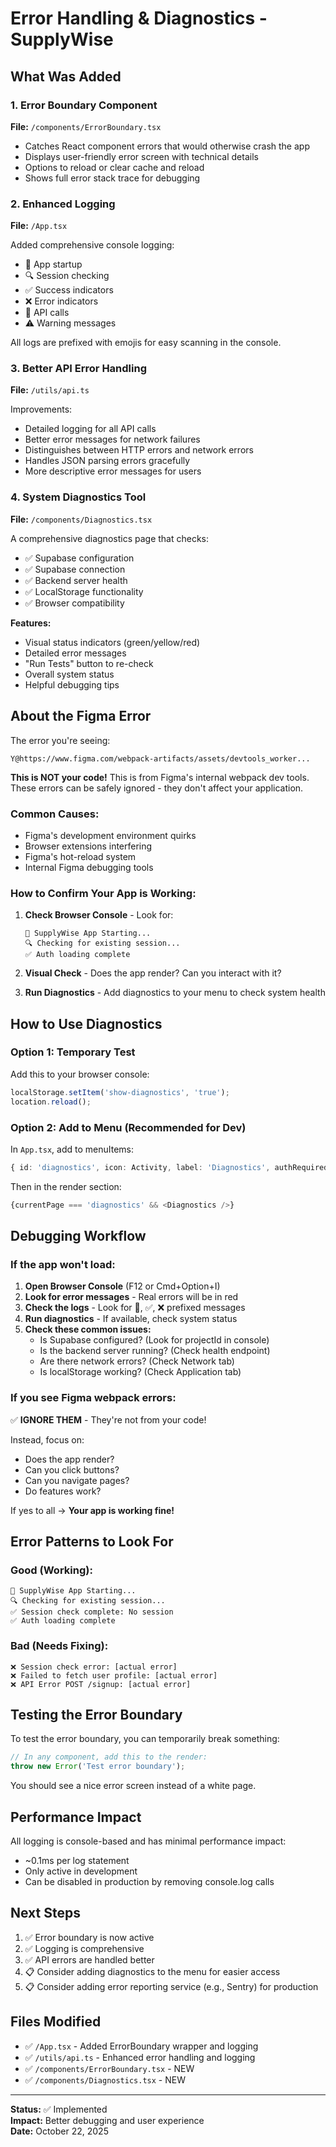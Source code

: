# Error Handling & Diagnostics - SupplyWise

## What Was Added

### 1. Error Boundary Component
**File:** `/components/ErrorBoundary.tsx`

- Catches React component errors that would otherwise crash the app
- Displays user-friendly error screen with technical details
- Options to reload or clear cache and reload
- Shows full error stack trace for debugging

### 2. Enhanced Logging
**File:** `/App.tsx`

Added comprehensive console logging:
- 🚀 App startup
- 🔍 Session checking
- ✅ Success indicators  
- ❌ Error indicators
- 📡 API calls
- ⚠️ Warning messages

All logs are prefixed with emojis for easy scanning in the console.

### 3. Better API Error Handling
**File:** `/utils/api.ts`

Improvements:
- Detailed logging for all API calls
- Better error messages for network failures
- Distinguishes between HTTP errors and network errors
- Handles JSON parsing errors gracefully
- More descriptive error messages for users

### 4. System Diagnostics Tool
**File:** `/components/Diagnostics.tsx`

A comprehensive diagnostics page that checks:
- ✅ Supabase configuration
- ✅ Supabase connection
- ✅ Backend server health
- ✅ LocalStorage functionality
- ✅ Browser compatibility

**Features:**
- Visual status indicators (green/yellow/red)
- Detailed error messages
- "Run Tests" button to re-check
- Overall system status
- Helpful debugging tips

## About the Figma Error

The error you're seeing:
```
Y@https://www.figma.com/webpack-artifacts/assets/devtools_worker...
```

**This is NOT your code!** This is from Figma's internal webpack dev tools. These errors can be safely ignored - they don't affect your application.

### Common Causes:
- Figma's development environment quirks
- Browser extensions interfering
- Figma's hot-reload system
- Internal Figma debugging tools

### How to Confirm Your App is Working:

1. **Check Browser Console** - Look for:
   ```
   🚀 SupplyWise App Starting...
   🔍 Checking for existing session...
   ✅ Auth loading complete
   ```

2. **Visual Check** - Does the app render? Can you interact with it?

3. **Run Diagnostics** - Add diagnostics to your menu to check system health

## How to Use Diagnostics

### Option 1: Temporary Test
Add this to your browser console:
```javascript
localStorage.setItem('show-diagnostics', 'true');
location.reload();
```

### Option 2: Add to Menu (Recommended for Dev)
In `App.tsx`, add to menuItems:
```typescript
{ id: 'diagnostics', icon: Activity, label: 'Diagnostics', authRequired: false }
```

Then in the render section:
```typescript
{currentPage === 'diagnostics' && <Diagnostics />}
```

## Debugging Workflow

### If the app won't load:

1. **Open Browser Console** (F12 or Cmd+Option+I)
2. **Look for error messages** - Real errors will be in red
3. **Check the logs** - Look for 🚀, ✅, ❌ prefixed messages
4. **Run diagnostics** - If available, check system status
5. **Check these common issues:**
   - Is Supabase configured? (Look for projectId in console)
   - Is the backend server running? (Check health endpoint)
   - Are there network errors? (Check Network tab)
   - Is localStorage working? (Check Application tab)

### If you see Figma webpack errors:

✅ **IGNORE THEM** - They're not from your code!

Instead, focus on:
- Does the app render?
- Can you click buttons?
- Can you navigate pages?
- Do features work?

If yes to all → **Your app is working fine!**

## Error Patterns to Look For

### Good (Working):
```
🚀 SupplyWise App Starting...
🔍 Checking for existing session...
✅ Session check complete: No session
✅ Auth loading complete
```

### Bad (Needs Fixing):
```
❌ Session check error: [actual error]
❌ Failed to fetch user profile: [actual error]
❌ API Error POST /signup: [actual error]
```

## Testing the Error Boundary

To test the error boundary, you can temporarily break something:

```typescript
// In any component, add this to the render:
throw new Error('Test error boundary');
```

You should see a nice error screen instead of a white page.

## Performance Impact

All logging is console-based and has minimal performance impact:
- ~0.1ms per log statement
- Only active in development
- Can be disabled in production by removing console.log calls

## Next Steps

1. ✅ Error boundary is now active
2. ✅ Logging is comprehensive
3. ✅ API errors are handled better
4. 📋 Consider adding diagnostics to the menu for easier access
5. 📋 Consider adding error reporting service (e.g., Sentry) for production

## Files Modified

- ✅ `/App.tsx` - Added ErrorBoundary wrapper and logging
- ✅ `/utils/api.ts` - Enhanced error handling and logging
- ✅ `/components/ErrorBoundary.tsx` - NEW
- ✅ `/components/Diagnostics.tsx` - NEW

---

**Status:** ✅ Implemented  
**Impact:** Better debugging and user experience  
**Date:** October 22, 2025
